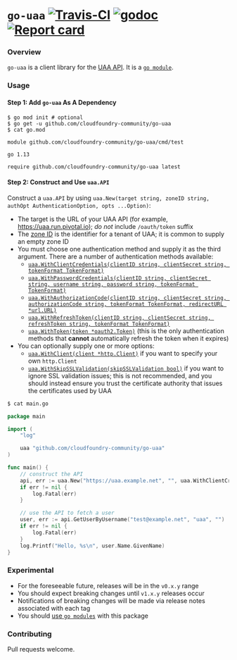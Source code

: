 # `go-uaa` [![Travis-CI](https://travis-ci.org/cloudfoundry-community/go-uaa.svg)](https://travis-ci.org/cloudfoundry-community/go-uaa) [![godoc](https://godoc.org/github.com/cloudfoundry-community/go-uaa?status.svg)](http://godoc.org/github.com/cloudfoundry-community/go-uaa) [![Report card](https://goreportcard.com/badge/github.com/cloudfoundry-community/go-uaa)](https://goreportcard.com/report/github.com/cloudfoundry-community/go-uaa)

### Overview

`go-uaa` is a client library for the [UAA API](https://docs.cloudfoundry.org/api/uaa/). It is a [`go module`](https://github.com/golang/go/wiki/Modules).

### Usage

#### Step 1: Add `go-uaa` As A Dependency
```
$ go mod init # optional
$ go get -u github.com/cloudfoundry-community/go-uaa
$ cat go.mod
```

```
module github.com/cloudfoundry-community/go-uaa/cmd/test

go 1.13

require github.com/cloudfoundry-community/go-uaa latest
```

#### Step 2: Construct and Use `uaa.API`

Construct a `uaa.API` by using `uaa.New(target string, zoneID string, authOpt AuthenticationOption, opts ...Option)`:
* The target is the URL of your UAA API (for example, https://uaa.run.pivotal.io); *do not* include `/oauth/token` suffix
* The [zone ID](https://docs.cloudfoundry.org/uaa/uaa-concepts.html#iz) is the identifier for a tenant of UAA; it is common to supply an empty zone ID
* You must choose one authentication method and supply it as the third argument. There are a number of authentication methods available:
  * [`uaa.WithClientCredentials(clientID string, clientSecret string, tokenFormat TokenFormat)`](https://godoc.org/github.com/cloudfoundry-community/go-uaa#WithClientCredentials)
  * [`uaa.WithPasswordCredentials(clientID string, clientSecret string, username string, password string, tokenFormat TokenFormat)`](https://godoc.org/github.com/cloudfoundry-community/go-uaa#WithPasswordCredentials)
  * [`uaa.WithAuthorizationCode(clientID string, clientSecret string, authorizationCode string, tokenFormat TokenFormat, redirectURL *url.URL)`](https://godoc.org/github.com/cloudfoundry-community/go-uaa#WithAuthorizationCode)
  * [`uaa.WithRefreshToken(clientID string, clientSecret string, refreshToken string, tokenFormat TokenFormat)`](https://godoc.org/github.com/cloudfoundry-community/go-uaa#WithRefreshToken)
  * [`uaa.WithToken(token *oauth2.Token)`](https://godoc.org/github.com/cloudfoundry-community/go-uaa#WithToken) (this is the only authentication methods that **cannot** automatically refresh the token when it expires)
* You can optionally supply one or more options:
  * [`uaa.WithClient(client *http.Client)`](https://godoc.org/github.com/cloudfoundry-community/go-uaa#WithClient) if you want to specify your own `http.Client`
  * [`uaa.WithSkipSSLValidation(skipSSLValidation bool)`](https://godoc.org/github.com/cloudfoundry-community/go-uaa#WithSkipSSLValidation) if you want to ignore SSL validation issues; this is not recommended, and you should instead ensure you trust the certificate authority that issues the certificates used by UAA

```bash
$ cat main.go
```

```go
package main

import (
	"log"

	uaa "github.com/cloudfoundry-community/go-uaa"
)

func main() {
	// construct the API
	api, err := uaa.New("https://uaa.example.net", "", uaa.WithClientCredentials("client-id", "client-secret", uaa.JSONWebToken)
	if err != nil {
		log.Fatal(err)
	}

	// use the API to fetch a user
	user, err := api.GetUserByUsername("test@example.net", "uaa", "")
	if err != nil {
		log.Fatal(err)
	}
	log.Printf("Hello, %s\n", user.Name.GivenName)
}
```

### Experimental

* For the foreseeable future, releases will be in the `v0.x.y` range
* You should expect breaking changes until `v1.x.y` releases occur
* Notifications of breaking changes will be made via release notes associated with each tag
* You should [use `go modules`](https://blog.golang.org/using-go-modules) with this package

### Contributing

Pull requests welcome.
